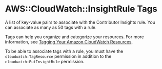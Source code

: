 # AWS::CloudWatch::InsightRule Tags<a name="aws-properties-cloudwatch-insightrule-tags"></a>

A list of key\-value pairs to associate with the Contributor Insights rule\. You can associate as many as 50 tags with a rule\.

Tags can help you organize and categorize your resources\. For more information, see [ Tagging Your Amazon CloudWatch Resources](https://docs.aws.amazon.com/AmazonCloudWatch/latest/monitoring/CloudWatch-Tagging.html)\.

To be able to associate tags with a rule, you must have the `cloudwatch:TagResource` permission in addition to the `cloudwatch:PutInsightRule` permission\.